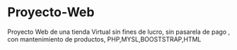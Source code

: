 # Proyecto-Web
Proyecto Web de una tienda Virtual sin fines de lucro, sin pasarela de pago , con mantenimiento de productos, PHP,MYSL,BOOSTSTRAP,HTML
